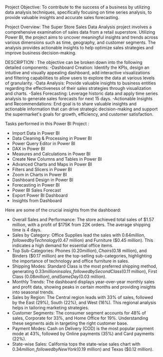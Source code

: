 Project Objective:
To contribute to the success of a business by utilizing data analysis techniques, specifically focusing on time series analysis, to provide valuable insights and accurate sales forecasting. 

Project Overview:
The Super Store Sales Data Analysis project involves a comprehensive examination of sales data from a retail superstore. Utilizing Power BI, the project aims to uncover meaningful insights and trends across various dimensions such as time, geography, and customer segments. The analysis provides actionable insights to help optimize sales strategies and improve business decision-making.

DESCRIPTION :
The objective can be broken down into the following detailed components:
-Dashboard Creation: Identify the KPIs, design an intuitive and visually
appealing dashboard, add interactive visualizations and filtering capabilities to
allow users to explore the data at various levels of granularity.
-Data Analysis: Provide valuable insights to business entities regarding the effectiveness of their sales strategies through visualization and charts.
-Sales Forecasting: Leverage historic data and apply time series analysis to
generate sales forecasts for next 15 days.
-Actionable Insights and Recommendations: End goal is to share valuable insights and actionable information that can drive strategic decision-making and support the supermarket's goals for growth, efficiency, and customer satisfaction.

Tasks performed in this Power BI Project :
- Import Data in Power BI
- Data Cleaning & Processing in Power BI
- Power Query Editor in Power BI
- DAX in Power BI
- Measures and Calculations in Power BI
- Create New Columns and Tables in Power BI
- Advanced Charts and Maps in Power BI
- Filters and Slicers in Power BI
- Zoom in Charts in Power BI
- Dashboard Design in Power BI 
- Forecasting in Power BI
- Power BI Sales Forecast
- Export Power BI Dashboard
- Insights from Dashboard

Here are some of the crucial insights from the dashboard:
- Overall Sales and Performance: The store achieved total sales of $1.57 million, with a profit of $175K from 22K orders. The average shipping time is 4 days.
- Sales by Category: Office Supplies lead the sales with $0.64 million, followed by Technology ($0.47 million) and Furniture ($0.45 million). This indicates a high demand for essential office items.
- Top Sub-Categories: Phones ($0.20 million), Chairs ($0.18 million), and Binders ($0.17 million) are the top-selling sub-categories, highlighting the importance of technology and office furniture in sales.
- Shipping Modes: Standard Class is the most preferred shipping method, generating $0.33 million in sales, followed by Second Class ($0.11 million), First Class ($0.08 million), and Same Day ($0.03 million).
- Monthly Trends: The dashboard displays year-over-year monthly sales and profit data, showing peaks in certain months and providing insights into seasonal trends.
- Sales by Region: The Central region leads with 33% of sales, followed by the East (29%), South (22%), and West (16%). This regional analysis helps in tailoring marketing strategies.
- Customer Segments: The consumer segment accounts for 48% of sales, Corporate for 33%, and Home Office for 19%. Understanding these segments aids in targeting the right customer base.
- Payment Modes: Cash on Delivery (COD) is the most popular payment mode at 43%, followed by Online payments (35%) and Card payments (22%).
- State-wise Sales: California tops the state-wise sales chart with $0.34 million, followed by New York ($0.19 million) and Texas ($0.12 million).
